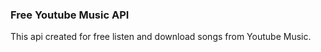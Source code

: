 ### Free Youtube Music API

This api created for free listen and download songs from Youtube Music.
